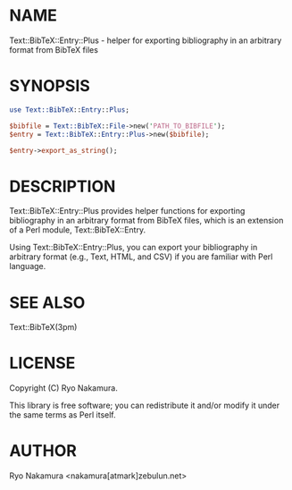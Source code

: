 # NAME

Text::BibTeX::Entry::Plus - helper for exporting bibliography in an arbitrary format from BibTeX files

# SYNOPSIS

```perl
use Text::BibTeX::Entry::Plus;

$bibfile = Text::BibTeX::File->new('PATH_TO_BIBFILE');
$entry = Text::BibTeX::Entry::Plus->new($bibfile);

$entry->export_as_string();
```

# DESCRIPTION

Text::BibTeX::Entry::Plus provides helper functions for exporting
bibliography in an arbitrary format from BibTeX files, which is an
extension of a Perl module, Text::BibTeX::Entry.

Using Text::BibTeX::Entry::Plus, you can export your bibliography in
arbitrary format (e.g., Text, HTML, and CSV) if you are familiar with
Perl language.

# SEE ALSO

Text::BibTeX(3pm)

# LICENSE

Copyright (C) Ryo Nakamura.

This library is free software; you can redistribute it and/or modify
it under the same terms as Perl itself.

# AUTHOR

Ryo Nakamura <nakamura[atmark]zebulun.net>
